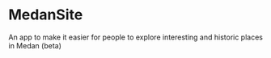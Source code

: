 # MedanSite
An app to make it easier for people to explore interesting and historic places in Medan (beta)
